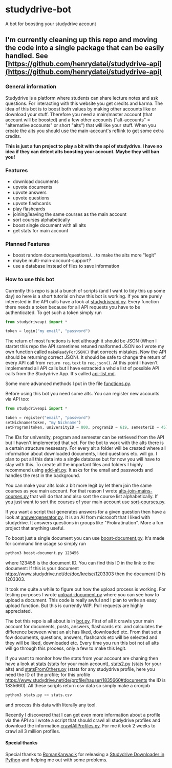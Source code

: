 # studydrive-bot
A bot for boosting your studydrive account

## I'm currently cleaning up this repo and moving the code into a single package that can be easily handled. See [https://github.com/henrydatei/studydrive-api](https://github.com/henrydatei/studydrive-api)

### General information
Studydrive is a platform where students can share lecture notes and ask questions. For interacting with this website you get credits and karma. The idea of this bot is to boost both values by making other accounts like or download your stuff. Therefore you need a main/master account (that account will be boosted) and a few other accounts ("alt-accounts" = "alternative accounts" or short "alts") that will like your stuff. When you create the alts you should use the main-account's reflink to get some extra credits.

**This is just a fun project to play a bit with the api of studydrive. I have no idea if they can detect alts boosting your account. Maybe they will ban you!**

### Features
- download documents
- upvote documents
- upvote answers
- upvote questions
- upvote flashcards
- play flashcards
- joining/leaving the same courses as the main account
- sort courses alphabetically
- boost single document with all alts
- get stats for main account

### Planned Features
- boost random documents/questions/... to make the alts more "legit"
- maybe multi-main-account-support?
- use a database instead of files to save information

### How to use this bot

Currently this repo is just a bunch of scripts (and I want to tidy this up some day) so here is a short tutorial on how this bot is working. If you are purely interested in the API calls have a look at [studydriveapi.py](https://github.com/henrydatei/studydrive-bot/blob/master/studydriveapi.py). Every function there needs a token because for all API requests you have to be authenticated. To get such a token simply run
```python
from studydriveapi import *

token = login("my email", "password")
```
The return of most functions is text although it should be JSON (When I startet this repo the API sometimes retuned malformed JSON so I wrote my own function called `makeReadyForJSON()` that corrects mistakes. Now the API should be returning correct JSON). It should be safe to change the return of every API call from `return req.text` to `req.json()`.
At this point I haven't implemented all API calls but I have extracted a whole list of possible API calls from the Studydrive App. It's called [api-list.md](https://github.com/henrydatei/studydrive-bot/blob/master/api-list.md).

Some more advanced methods I put in the file [functions.py](https://github.com/henrydatei/studydrive-bot/blob/master/functions.py).

Before using this bot you need some alts. You can register new accounts via API too:
```python
from studydriveapi import *

token = register("email", "password")
setNickname(token, "my Nickname")
setProgram(token, universityID = 800, programID = 619, semesterID = 45) # 800 = RWTH Aachen, 619 = Wirtschaftswissenschaften, # 45 = WS 2021/22 [not 100% sure]
```
The IDs for university, program and semester can be retrieved from the API but I haven't implemented that yet.
For the bot to work with the alts there is a certain structure nessesary. For every alt a folder will be created where all information about downloaded documents, liked questions etc. will go. I plan to put all this data into a single database but for now you will have to stay with this. To create all the important files and folders I highly recommend using [add-alt.py](https://github.com/henrydatei/studydrive-bot/blob/master/add-alt.py). It asks for the email and passwords and handles the rest in the background.

You can make your alts look a bit more legit by let them join the same courses as you main account. For that reason I wrote [alts-join-mains-courses.py](https://github.com/henrydatei/studydrive-bot/blob/master/alts-join-mains-courses.py) that will do that and also sort the course list alphabetically. If you just want to sort the courses of your main account use [sort-courses.py](https://github.com/henrydatei/studydrive-bot/blob/master/sort-courses.py).

If you want a script that generates answers for a given question then have a look at [answergenerator.py](https://github.com/henrydatei/studydrive-bot/blob/master/answergenerator.py). It is an AI from microsoft that I liked with studydrive. It answers questions in groups like "Prokratination". More a fun project that anything useful.

To boost just a single document you can use [boost-document.py](https://github.com/henrydatei/studydrive-bot/blob/master/boost-document.py). It's made for command line usage so simply run
```bash
python3 boost-document.py 123456
```
where 123456 is the document ID. You can find this ID in the link to the document: If this is your document https://www.studydrive.net/de/doc/kreise/1203303 then the document ID is 1203303.

It took me quite a while to figure out how the upload process is working. For testing purposes I wrote [upload-document.py](https://github.com/henrydatei/studydrive-bot/blob/master/upload-document.py) where you can see how to upload a document. This code is really awful and I plan to write an easy upload function. But this is currently WIP. Pull requests are highly appreciated.

The bot this repo is all about is in [bot.py](https://github.com/henrydatei/studydrive-bot/blob/master/bot.py). First of all it crawls your main account for documents, posts, answers, flashcards etc. and calculates the difference between what an alt has liked, downloaded etc. From that set a fow documents, questions, answers, flashcards etc will be selected and they will be liked, downloaded etc. Every time you run this bot not all alts will go through this process, only a few to make this legit.

If you want to monitor how the stats from your account are chaning then have a look at [stats](https://github.com/henrydatei/studydrive-bot/blob/master/stats.py) (stats for your main account), [stats2.py](https://github.com/henrydatei/studydrive-bot/blob/master/stats2.py) (stats for your alts) and [statsFromOthers.py](https://github.com/henrydatei/studydrive-bot/blob/master/statsFromOthers.py) (stats for any studydrive profile, here you need the ID of the profile; for this profile https://www.studydrive.net/de/profile/hauser/1835660#documents the ID is 1835660). All these scripts return csv data so simply make a cronjob
```bash
python3 stats.py >> stats.csv
```
and process this data with literally any tool.

Recently I discovered that I can get even more information about a profile via the API so I wrote a script that should crawl all studydrive profiles and download the information [crawlAllProfiles.py](https://github.com/henrydatei/studydrive-bot/blob/master/crawlAllProfiles.py). For me it took 2 weeks to crawl all 3 million profiles.

#### Special thanks
Special thanks to [RomanKarwacik](https://github.com/RomanKarwacik) for releasing a [Studydrive Downloader in Python](https://gist.github.com/RomanKarwacik/225ceeca7a7825c0d2be7554c03b2bea) and helping me out with some problems.
